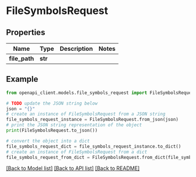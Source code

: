# FileSymbolsRequest


## Properties

Name | Type | Description | Notes
------------ | ------------- | ------------- | -------------
**file_path** | **str** |  | 

## Example

```python
from openapi_client.models.file_symbols_request import FileSymbolsRequest

# TODO update the JSON string below
json = "{}"
# create an instance of FileSymbolsRequest from a JSON string
file_symbols_request_instance = FileSymbolsRequest.from_json(json)
# print the JSON string representation of the object
print(FileSymbolsRequest.to_json())

# convert the object into a dict
file_symbols_request_dict = file_symbols_request_instance.to_dict()
# create an instance of FileSymbolsRequest from a dict
file_symbols_request_from_dict = FileSymbolsRequest.from_dict(file_symbols_request_dict)
```
[[Back to Model list]](../README.md#documentation-for-models) [[Back to API list]](../README.md#documentation-for-api-endpoints) [[Back to README]](../README.md)


